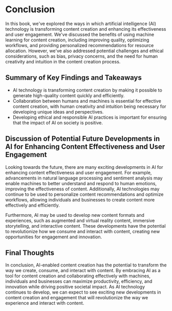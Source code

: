 # Conclusion

In this book, we've explored the ways in which artificial intelligence (AI) technology is transforming content creation and enhancing its effectiveness and user engagement. We've discussed the benefits of using machine learning for content creation, including improving quality, optimizing workflows, and providing personalized recommendations for resource allocation. However, we've also addressed potential challenges and ethical considerations, such as bias, privacy concerns, and the need for human creativity and intuition in the content creation process.

Summary of Key Findings and Takeaways
-------------------------------------

* AI technology is transforming content creation by making it possible to generate high-quality content quickly and efficiently.
* Collaboration between humans and machines is essential for effective content creation, with human creativity and intuition being necessary for developing unique ideas and perspectives.
* Developing ethical and responsible AI practices is important for ensuring that the impact of AI on society is positive.

Discussion of Potential Future Developments in AI for Enhancing Content Effectiveness and User Engagement
---------------------------------------------------------------------------------------------------------

Looking towards the future, there are many exciting developments in AI for enhancing content effectiveness and user engagement. For example, advancements in natural language processing and sentiment analysis may enable machines to better understand and respond to human emotions, improving the effectiveness of content. Additionally, AI technologies may continue to be used to personalize content recommendations and optimize workflows, allowing individuals and businesses to create content more effectively and efficiently.

Furthermore, AI may be used to develop new content formats and experiences, such as augmented and virtual reality content, immersive storytelling, and interactive content. These developments have the potential to revolutionize how we consume and interact with content, creating new opportunities for engagement and innovation.

Final Thoughts
--------------

In conclusion, AI-enabled content creation has the potential to transform the way we create, consume, and interact with content. By embracing AI as a tool for content creation and collaborating effectively with machines, individuals and businesses can maximize productivity, efficiency, and innovation while driving positive societal impact. As AI technology continues to develop, we can expect to see exciting new developments in content creation and engagement that will revolutionize the way we experience and interact with content.